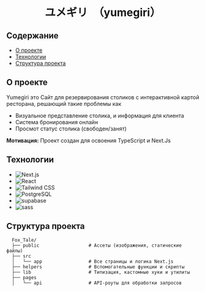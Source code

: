 <h1 align="center">ユメギリ　（yumegiri）</h1>

## Содержание
- [О проекте](#о-проекте)
- [Технологии](#технологии)
- [Структура проекта](#структура-проекта)

## О проекте

<div>
  <p>Yumegiri это Сайт для резервирования столиков с интерактивной картой ресторана, решающий такие проблемы как</p>
    <ul>
      <li>Визуальное представление столика, и информация для клиента</li>
      <li>Система бронирования онлайн</li>
      <li>Просмот статус столика (свободен/занят)</li>
    </ul>

  **Мотивация:**
  Проект создан для освоения TypeScript и Next.Js
</div>

## Технологии

* ![Next.js](https://img.shields.io/badge/Next.js-000000?style=for-the-badge&logo=nextdotjs&logoColor=white)
* ![React](https://img.shields.io/badge/React-61DAFB?style=for-the-badge&logo=react&logoColor=black)
* ![Tailwind CSS](https://img.shields.io/badge/Tailwind%20CSS-06B6D4?style=for-the-badge&logo=tailwindcss&logoColor=white)
* ![PostgreSQL](https://img.shields.io/badge/PostgreSQL-4169E1?style=for-the-badge&logo=postgresql&logoColor=white)
* ![supabase](https://img.shields.io/badge/supabase-000?style=for-the-badge&logo=supabase&logoColor=green)
* ![sass](https://img.shields.io/badge/sass-CC6699?style=for-the-badge&logo=sass&logoColor=white)

## Структура проекта
```
  Fox_Tale/
  ├── public                  # Ассеты (изображения, статические файлы)
  ├── src
  │   └── app                 # Все страницы и логика Next.js
  ├── helpers                 # Вспомогательные функции и скрипты
  ├── lib                     # Типизация, кастомные хуки и утилиты
  ├── pages
  │   └── api                 # API-роуты для обработки запросов
```
